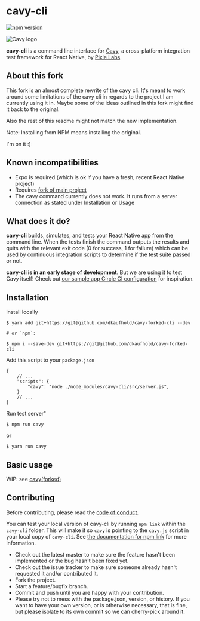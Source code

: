 # cavy-cli

[![npm version](https://badge.fury.io/js/cavy-cli.svg)](https://badge.fury.io/js/cavy-cli)

![Cavy logo](https://cloud.githubusercontent.com/assets/126989/22546798/6cf18938-e936-11e6-933f-da756b9ee7b8.png)

**cavy-cli** is a command line interface for
[Cavy](https://github.com/pixielabs/cavy), a cross-platform integration test
framework for React Native, by [Pixie Labs](https://pixielabs.io).

## About this fork

This fork is an almost complete rewrite of the cavy cli. It's meant to work around
some limitations of the cavy cli in regards to the project I am currently using
it in. Maybe some of the ideas outlined in this fork might find it back to the
original.
  
Also the rest of this readme might not match the new implementation.

Note: Installing from NPM means installing the original.

I'm on it :)

## Known incompatibilities

* Expo is required (which is ok if you have a fresh, recent React Native project)
* Requires [fork of main project](https://github.com/dkaufhold/cavy/)
* The cavy command currently does not work. It runs from a server connection as stated under Installation or Usage

## What does it do?

**cavy-cli** builds, simulates, and tests your React Native app from the
command line. When the tests finish the command outputs the results and quits
with the relevant exit code (0 for success, 1 for failure) which can be used by
continuous integration scripts to determine if the test suite passed or not.

**cavy-cli is in an early stage of development**. But we are using it to test
Cavy itself! Check out [our sample app Circle CI
configuration](https://github.com/pixielabs/cavy/blob/master/.circleci/config.yml) 
for inspiration.

## Installation

install locally 

```shell
$ yarn add git+https://git@github.com/dkaufhold/cavy-forked-cli --dev

# or `npm`:

$ npm i --save-dev git+https://git@github.com/dkaufhold/cavy-forked-cli
```

Add this script to your `package.json`

```json5
{
    // ...
    "scripts": {
        "cavy": "node ./node_modules/cavy-cli/src/server.js",
    }
    // ...
}
```

Run test server"

```shell
$ npm run cavy
```

or

```shell
$ yarn run cavy
```


## Basic usage

WIP: see [cavy(forked)](https://github.com/dkaufhold/cavy-forked/)

## Contributing

Before contributing, please read the [code of conduct](CODE_OF_CONDUCT.md).

You can test your local version of cavy-cli by running `npm link` within the
`cavy-cli` folder. This will make it so `cavy` is pointing to the `cavy.js`
script in your local copy of `cavy-cli`. See
[the documentation for npm link](https://docs.npmjs.com/cli/link) for more
information.

- Check out the latest master to make sure the feature hasn't been implemented
  or the bug hasn't been fixed yet.
- Check out the issue tracker to make sure someone already hasn't requested it
  and/or contributed it.
- Fork the project.
- Start a feature/bugfix branch.
- Commit and push until you are happy with your contribution.
- Please try not to mess with the package.json, version, or history. If you
  want to have your own version, or is otherwise necessary, that is fine, but
  please isolate to its own commit so we can cherry-pick around it.
